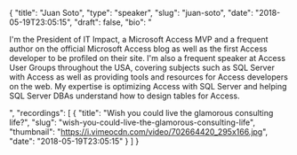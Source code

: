 {
  "title": "Juan Soto",
  "type": "speaker",
  "slug": "juan-soto",
  "date": "2018-05-19T23:05:15",
  "draft": false,
  "bio": "<p>I'm the President of IT Impact, a Microsoft Access MVP and a frequent author on the official Microsoft Access blog as well as the first Access developer to be profiled on their site. I'm also a frequent speaker at Access User Groups throughout the USA, covering subjects such as SQL Server with Access as well as providing tools and resources for Access developers on the web. My expertise is optimizing Access with SQL Server and helping SQL Server DBAs understand how to design tables for Access.</p>",
  "recordings": [
    {
      "title": "Wish you could live the glamorous consulting life?",
      "slug": "wish-you-could-live-the-glamorous-consulting-life",
      "thumbnail": "https://i.vimeocdn.com/video/702664420_295x166.jpg",
      "date": "2018-05-19T23:05:15"
    }
  ]
}